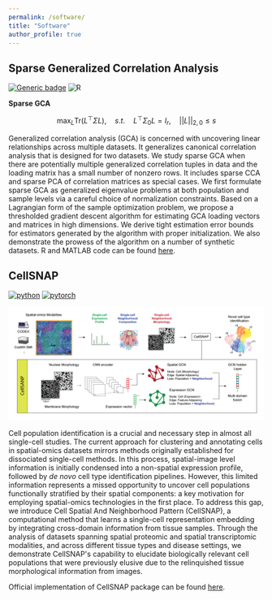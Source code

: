 ```yaml
---
permalink: /software/
title: "Software"
author_profile: true
---
```



Sparse Generalized Correlation Analysis
------

[![Generic badge](https://img.shields.io/badge/MATLAB-R2020a-BLUE.svg)](https://shields.io/)
![R](https://img.shields.io/badge/R-CRAN-orange)

**Sparse GCA**

$$\max_L \mathrm{Tr}(L^\top\Sigma L), \quad s.t.\quad L^\top\Sigma_0 L=I_r, \quad ||L||_{2, 0} \leq s $$

Generalized correlation analysis (GCA) is concerned with uncovering linear relationships across multiple datasets. It generalizes canonical correlation analysis that is designed for two datasets. We study sparse GCA when there are potentially multiple generalized correlation tuples in data and the loading matrix has a small number of nonzero rows. It includes sparse CCA and sparse PCA of correlation matrices as special cases. We first formulate sparse GCA as generalized eigenvalue problems at both population and sample levels via a careful choice of normalization constraints. Based on a Lagrangian form of the sample optimization problem, we propose a thresholded gradient descent algorithm for estimating GCA loading vectors and matrices in high dimensions. We derive tight estimation error bounds for estimators generated by the algorithm with proper initialization. We also demonstrate the prowess of the algorithm on a number of synthetic datasets.
R and MATLAB code can be found [here](https://github.com/ShengGao-wharton/Sparse-Generalized-Correlation-Analysis/tree/main).

CellSNAP
------

[![python](https://img.shields.io/badge/Python-3.9-3776AB.svg?style=flat&logo=python&logoColor=white)](https://www.python.org)
[![pytorch](https://img.shields.io/badge/PyTorch-2.0.0-EE4C2C.svg?style=flat&logo=pytorch)](https://pytorch.org)

<img src='/images/cellsnap.png'>

Cell population identification is a crucial and necessary step in almost all single-cell studies. The current approach for clustering and annotating cells in spatial-omics datasets mirrors methods originally established for dissociated single-cell methods. In this process, spatial-image level information is initially condensed into a non-spatial expression profile, followed by *de novo* cell type identification pipelines. However, this limited information represents a missed opportunity to uncover cell populations functionally stratified by their spatial components: a key motivation for employing spatial-omics technologies in the first place. To address this gap, we introduce Cell Spatial And Neighborhood Pattern (CellSNAP), a computational method that learns a single-cell representation embedding by integrating cross-domain information from tissue samples. Through the analysis of datasets spanning spatial proteomic and spatial transcriptomic modalities, and across different tissue types and disease settings, we demonstrate CellSNAP's capability to elucidate biologically relevant cell populations that were previously elusive due to the relinquished tissue morphological information from images.

Official implementation of CellSNAP package can be found [here](https://github.com/sggao/CellSNAP/tree/main).
